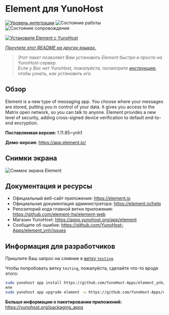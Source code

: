 <!--
Важно: этот README был автоматически сгенерирован <https://github.com/YunoHost/apps/tree/master/tools/readme_generator>
Он НЕ ДОЛЖЕН редактироваться вручную.
-->

# Element для YunoHost

[![Уровень интеграции](https://dash.yunohost.org/integration/element.svg)](https://ci-apps.yunohost.org/ci/apps/element/) ![Состояние работы](https://ci-apps.yunohost.org/ci/badges/element.status.svg) ![Состояние сопровождения](https://ci-apps.yunohost.org/ci/badges/element.maintain.svg)

[![Установите Element с YunoHost](https://install-app.yunohost.org/install-with-yunohost.svg)](https://install-app.yunohost.org/?app=element)

*[Прочтите этот README на других языках.](./ALL_README.md)*

> *Этот пакет позволяет Вам установить Element быстро и просто на YunoHost-сервер.*  
> *Если у Вас нет YunoHost, пожалуйста, посмотрите [инструкцию](https://yunohost.org/install), чтобы узнать, как установить его.*

## Обзор

Element is a new type of messaging app. You choose where your messages are stored, putting you in control of your data. It gives you access to the Matrix open network, so you can talk to anyone. Element provides a new level of security, adding cross-signed device verification to default end-to-end encryption.

**Поставляемая версия:** 1.11.85~ynh1

**Демо-версия:** <https://app.element.io/>

## Снимки экрана

![Снимок экрана Element](./doc/screenshots/homepage-all-platforms-1_1.png)

## Документация и ресурсы

- Официальный веб-сайт приложения: <https://element.io>
- Официальная документация администратора: <https://element.io/help>
- Репозиторий кода главной ветки приложения: <https://github.com/element-hq/element-web>
- Магазин YunoHost: <https://apps.yunohost.org/app/element>
- Сообщите об ошибке: <https://github.com/YunoHost-Apps/element_ynh/issues>

## Информация для разработчиков

Пришлите Ваш запрос на слияние в [ветку `testing`](https://github.com/YunoHost-Apps/element_ynh/tree/testing).

Чтобы попробовать ветку `testing`, пожалуйста, сделайте что-то вроде этого:

```bash
sudo yunohost app install https://github.com/YunoHost-Apps/element_ynh/tree/testing --debug
или
sudo yunohost app upgrade element -u https://github.com/YunoHost-Apps/element_ynh/tree/testing --debug
```

**Больше информации о пакетировании приложений:** <https://yunohost.org/packaging_apps>

